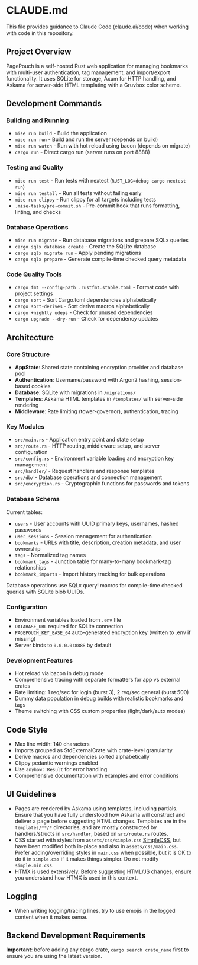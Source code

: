 # CLAUDE.md

This file provides guidance to Claude Code (claude.ai/code) when working with code in this repository.

## Project Overview

PagePouch is a self-hosted Rust web application for managing bookmarks with multi-user authentication, tag management, and import/export functionality. It uses SQLite for storage, Axum for HTTP handling, and Askama for server-side HTML templating with a Gruvbox color scheme.

## Development Commands

### Building and Running

- `mise run build` - Build the application
- `mise run run` - Build and run the server (depends on build)
- `mise run watch` - Run with hot reload using bacon (depends on migrate)
- `cargo run` - Direct cargo run (server runs on port 8888)

### Testing and Quality

- `mise run test` - Run tests with nextest (`RUST_LOG=debug cargo nextest run`)
- `mise run testall` - Run all tests without failing early
- `mise run clippy` - Run clippy for all targets including tests
- `.mise-tasks/pre-commit.sh` - Pre-commit hook that runs formatting, linting, and checks

### Database Operations

- `mise run migrate` - Run database migrations and prepare SQLx queries
- `cargo sqlx database create` - Create the SQLite database
- `cargo sqlx migrate run` - Apply pending migrations
- `cargo sqlx prepare` - Generate compile-time checked query metadata

### Code Quality Tools

- `cargo fmt --config-path .rustfmt.stable.toml` - Format code with project settings
- `cargo sort` - Sort Cargo.toml dependencies alphabetically
- `cargo sort-derives` - Sort derive macros alphabetically
- `cargo +nightly udeps` - Check for unused dependencies
- `cargo upgrade --dry-run` - Check for dependency updates

## Architecture

### Core Structure

- **AppState**: Shared state containing encryption provider and database pool
- **Authentication**: Username/password with Argon2 hashing, session-based cookies
- **Database**: SQLite with migrations in `/migrations/`
- **Templates**: Askama HTML templates in `/templates/` with server-side rendering
- **Middleware**: Rate limiting (tower-governor), authentication, tracing

### Key Modules

- `src/main.rs` - Application entry point and state setup
- `src/route.rs` - HTTP routing, middleware setup, and server configuration
- `src/config.rs` - Environment variable loading and encryption key management
- `src/handler/` - Request handlers and response templates
- `src/db/` - Database operations and connection management
- `src/encryption.rs` - Cryptographic functions for passwords and tokens

### Database Schema

Current tables:

- `users` - User accounts with UUID primary keys, usernames, hashed passwords
- `user_sessions` - Session management for authentication
- `bookmarks` - URLs with title, description, creation metadata, and user ownership
- `tags` - Normalized tag names
- `bookmark_tags` - Junction table for many-to-many bookmark-tag relationships
- `bookmark_imports` - Import history tracking for bulk operations

Database operations use SQLx query! macros for compile-time checked queries with SQLite blob UUIDs.

### Configuration

- Environment variables loaded from `.env` file
- `DATABASE_URL` required for SQLite connection
- `PAGEPOUCH_KEY_BASE_64` auto-generated encryption key (written to .env if missing)
- Server binds to `0.0.0.0:8888` by default

### Development Features

- Hot reload via bacon in debug mode
- Comprehensive tracing with separate formatters for app vs external crates
- Rate limiting: 1 req/sec for login (burst 3), 2 req/sec general (burst 500)
- Dummy data population in debug builds with realistic bookmarks and tags
- Theme switching with CSS custom properties (light/dark/auto modes)

## Code Style

- Max line width: 140 characters
- Imports grouped as StdExternalCrate with crate-level granularity
- Derive macros and dependencies sorted alphabetically
- Clippy pedantic warnings enabled
- Use `anyhow::Result` for error handling
- Comprehensive documentation with examples and error conditions

## UI Guidelines

- Pages are rendered by Askama using templates, including partials. Ensure that you have fully understood how
  Askama will construct and deliver a page before suggesting HTML changes. Templates are in the `templates/**/*` directories,
  and are mostly constructed by handlers/structs in `src/handler`, based on `src/route.rs` routes.
- CSS started with styles from `assets/css/simple.css` [SimpleCSS](https://simplecss.org), but have been modified
  both in-place and also in `assets/css/main.css`. Prefer adding/overriding styles in `main.css` when possible, but it
  is OK to do it in `simple.css` if it makes things simpler. Do not modify `simple.min.css`.
- HTMX is used extensively. Before suggesting HTML/JS changes, ensure you understand how HTMX is used in this context.

## Logging

- When writing logging/tracing lines, try to use emojis in the logged content when it makes sense.

## Backend Development Requirements

**Important**: before adding any cargo crate, `cargo search crate_name` first to ensure you are using the latest version.

